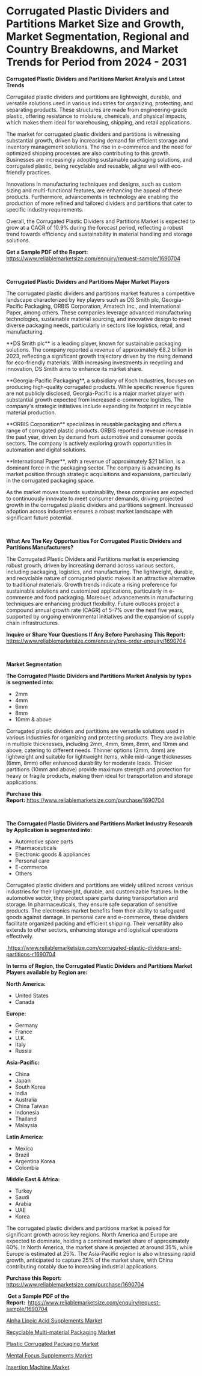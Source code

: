 <p><h1>Corrugated Plastic Dividers and Partitions Market Size and Growth, Market Segmentation, Regional and Country Breakdowns, and Market Trends for Period from 2024 -  2031</h1></p><p><strong>Corrugated Plastic Dividers and Partitions Market Analysis and Latest Trends</strong></p>
<p><p>Corrugated plastic dividers and partitions are lightweight, durable, and versatile solutions used in various industries for organizing, protecting, and separating products. These structures are made from engineering-grade plastic, offering resistance to moisture, chemicals, and physical impacts, which makes them ideal for warehousing, shipping, and retail applications.</p><p>The market for corrugated plastic dividers and partitions is witnessing substantial growth, driven by increasing demand for efficient storage and inventory management solutions. The rise in e-commerce and the need for optimized shipping processes are also contributing to this growth. Businesses are increasingly adopting sustainable packaging solutions, and corrugated plastic, being recyclable and reusable, aligns well with eco-friendly practices.</p><p>Innovations in manufacturing techniques and designs, such as custom sizing and multi-functional features, are enhancing the appeal of these products. Furthermore, advancements in technology are enabling the production of more refined and tailored dividers and partitions that cater to specific industry requirements.</p><p>Overall, the Corrugated Plastic Dividers and Partitions Market is expected to grow at a CAGR of 10.9% during the forecast period, reflecting a robust trend towards efficiency and sustainability in material handling and storage solutions.</p></p>
<p><strong>Get a Sample PDF of the Report:&nbsp;</strong> <a href="https://www.reliablemarketsize.com/enquiry/request-sample/1690704?utm_campaign=1413&utm_medium=2&utm_source=Github&utm_content=ia&utm_term=17102024&utm_id=corrugated-plastic-dividers-and-partitions">https://www.reliablemarketsize.com/enquiry/request-sample/1690704</a></p>
<p>&nbsp;</p>
<p><strong>Corrugated Plastic Dividers and Partitions Major Market Players</strong></p>
<p><p>The corrugated plastic dividers and partitions market features a competitive landscape characterized by key players such as DS Smith plc, Georgia-Pacific Packaging, ORBIS Corporation, Amatech Inc., and International Paper, among others. These companies leverage advanced manufacturing technologies, sustainable material sourcing, and innovative design to meet diverse packaging needs, particularly in sectors like logistics, retail, and manufacturing.</p><p>**DS Smith plc** is a leading player, known for sustainable packaging solutions. The company reported a revenue of approximately €8.2 billion in 2023, reflecting a significant growth trajectory driven by the rising demand for eco-friendly materials. With increasing investments in recycling and innovation, DS Smith aims to enhance its market share.</p><p>**Georgia-Pacific Packaging**, a subsidiary of Koch Industries, focuses on producing high-quality corrugated products. While specific revenue figures are not publicly disclosed, Georgia-Pacific is a major market player with substantial growth expected from increased e-commerce logistics. The company's strategic initiatives include expanding its footprint in recyclable material production.</p><p>**ORBIS Corporation** specializes in reusable packaging and offers a range of corrugated plastic products. ORBIS reported a revenue increase in the past year, driven by demand from automotive and consumer goods sectors. The company is actively exploring growth opportunities in automation and digital solutions.</p><p>**International Paper**, with a revenue of approximately $21 billion, is a dominant force in the packaging sector. The company is advancing its market position through strategic acquisitions and expansions, particularly in the corrugated packaging space.</p><p>As the market moves towards sustainability, these companies are expected to continuously innovate to meet consumer demands, driving projected growth in the corrugated plastic dividers and partitions segment. Increased adoption across industries ensures a robust market landscape with significant future potential.</p></p>
<p>&nbsp;</p>
<p><strong>What Are The Key Opportunities For Corrugated Plastic Dividers and Partitions Manufacturers?</strong></p>
<p><p>The Corrugated Plastic Dividers and Partitions market is experiencing robust growth, driven by increasing demand across various sectors, including packaging, logistics, and manufacturing. The lightweight, durable, and recyclable nature of corrugated plastic makes it an attractive alternative to traditional materials. Growth trends indicate a rising preference for sustainable solutions and customized applications, particularly in e-commerce and food packaging. Moreover, advancements in manufacturing techniques are enhancing product flexibility. Future outlooks project a compound annual growth rate (CAGR) of 5-7% over the next five years, supported by ongoing environmental initiatives and the expansion of supply chain infrastructures.</p></p>
<p><strong>Inquire or Share Your Questions If Any Before Purchasing This Report:</strong> <a href="https://www.reliablemarketsize.com/enquiry/pre-order-enquiry/1690704?utm_campaign=1413&utm_medium=2&utm_source=Github&utm_content=ia&utm_term=17102024&utm_id=corrugated-plastic-dividers-and-partitions">https://www.reliablemarketsize.com/enquiry/pre-order-enquiry/1690704</a></p>
<p>&nbsp;</p>
<p><strong>Market Segmentation</strong></p>
<p><strong>The Corrugated Plastic Dividers and Partitions Market Analysis by types is segmented into:</strong></p>
<p><ul><li>2mm</li><li>4mm</li><li>6mm</li><li>8mm</li><li>10mm & above</li></ul></p>
<p><p>Corrugated plastic dividers and partitions are versatile solutions used in various industries for organizing and protecting products. They are available in multiple thicknesses, including 2mm, 4mm, 6mm, 8mm, and 10mm and above, catering to different needs. Thinner options (2mm, 4mm) are lightweight and suitable for lightweight items, while mid-range thicknesses (6mm, 8mm) offer enhanced durability for moderate loads. Thicker partitions (10mm and above) provide maximum strength and protection for heavy or fragile products, making them ideal for transportation and storage applications.</p></p>
<p><strong>Purchase this Report:&nbsp;</strong><a href="https://www.reliablemarketsize.com/purchase/1690704?utm_campaign=1413&utm_medium=2&utm_source=Github&utm_content=ia&utm_term=17102024&utm_id=corrugated-plastic-dividers-and-partitions">https://www.reliablemarketsize.com/purchase/1690704</a></p>
<p>&nbsp;</p>
<p><strong>The Corrugated Plastic Dividers and Partitions Market Industry Research by Application is segmented into:</strong></p>
<p><ul><li>Automotive spare parts</li><li>Pharmaceuticals</li><li>Electronic goods & appliances</li><li>Personal care</li><li>E-commerce</li><li>Others</li></ul></p>
<p><p>Corrugated plastic dividers and partitions are widely utilized across various industries for their lightweight, durable, and customizable features. In the automotive sector, they protect spare parts during transportation and storage. In pharmaceuticals, they ensure safe separation of sensitive products. The electronics market benefits from their ability to safeguard goods against damage. In personal care and e-commerce, these dividers facilitate organized packing and efficient shipping. Their versatility also extends to other sectors, enhancing storage and logistical operations effectively.</p></p>
<p><a href="https://www.reliablemarketsize.com/corrugated-plastic-dividers-and-partitions-r1690704?utm_campaign=1413&utm_medium=2&utm_source=Github&utm_content=ia&utm_term=17102024&utm_id=corrugated-plastic-dividers-and-partitions">&nbsp;https://www.reliablemarketsize.com/corrugated-plastic-dividers-and-partitions-r1690704</a></p>
<p><strong>In terms of Region, the Corrugated Plastic Dividers and Partitions Market Players available by Region are:</strong></p>
<p>
    <p> <strong> North America: </strong>
        <ul>
            <li>United States</li>
            <li>Canada</li>
        </ul>
        </p> 
    <p> <strong> Europe: </strong>
        <ul>
            <li>Germany</li>
            <li>France</li>
            <li>U.K.</li>
            <li>Italy</li>
            <li>Russia</li>
        </ul>
        </p> 
    <p> <strong> Asia-Pacific: </strong>
        <ul>
            <li>China</li>
            <li>Japan</li>
            <li>South Korea</li>
            <li>India</li>
            <li>Australia</li>
            <li>China Taiwan</li>
            <li>Indonesia</li>
            <li>Thailand</li>
            <li>Malaysia</li>
        </ul>
        </p> 
    <p> <strong> Latin America: </strong>
        <ul>
            <li>Mexico</li>
            <li>Brazil</li>
            <li>Argentina Korea</li>
            <li>Colombia</li>
        </ul>
        </p> 
    <p> <strong> Middle East & Africa: </strong>
        <ul>
            <li>Turkey</li>
            <li>Saudi</li>
            <li>Arabia</li>
            <li>UAE</li>
            <li>Korea</li>
        </ul>
    </p>
    </p>
<p><p>The corrugated plastic dividers and partitions market is poised for significant growth across key regions. North America and Europe are expected to dominate, holding a combined market share of approximately 60%. In North America, the market share is projected at around 35%, while Europe is estimated at 25%. The Asia-Pacific region is also witnessing rapid growth, anticipated to capture 25% of the market share, with China contributing notably due to increasing industrial applications.</p></p>
<p><strong>Purchase this Report: </strong><a href="https://www.reliablemarketsize.com/purchase/1690704?utm_campaign=1413&utm_medium=2&utm_source=Github&utm_content=ia&utm_term=17102024&utm_id=corrugated-plastic-dividers-and-partitions">https://www.reliablemarketsize.com/purchase/1690704</a></p>
<p>&nbsp;<strong>Get a Sample PDF of the Report:&nbsp;&nbsp;</strong><a href="https://www.reliablemarketsize.com/enquiry/request-sample/1690704?utm_campaign=1413&utm_medium=2&utm_source=Github&utm_content=ia&utm_term=17102024&utm_id=corrugated-plastic-dividers-and-partitions">https://www.reliablemarketsize.com/enquiry/request-sample/1690704</a></p>
<p><strong></strong></p>
<p><p><a href="https://www.linkedin.com/pulse/alpha-lipoic-acid-supplements-market-share-analysis--ruy5e?utm_campaign=1413&utm_medium=2&utm_source=Github&utm_content=ia&utm_term=17102024&utm_id=corrugated-plastic-dividers-and-partitions">Alpha Lipoic Acid Supplements Market</a></p><p><a href="https://github.com/graciah1naze/Market-Research-Report-List-1/blob/main/recyclable-multi-material-packaging-market.md?utm_campaign=1413&utm_medium=2&utm_source=Github&utm_content=ia&utm_term=17102024&utm_id=corrugated-plastic-dividers-and-partitions">Recyclable Multi-material Packaging Market</a></p><p><a href="https://github.com/ChiragRP21/Market-Research-Report-List-6/blob/main/plastic-corrugated-packaging-market.md?utm_campaign=1413&utm_medium=2&utm_source=Github&utm_content=ia&utm_term=17102024&utm_id=corrugated-plastic-dividers-and-partitions">Plastic Corrugated Packaging Market</a></p><p><a href="https://www.linkedin.com/pulse/mental-focus-supplements-market-evolution-global-trends-regional-cfbce?utm_campaign=1413&utm_medium=2&utm_source=Github&utm_content=ia&utm_term=17102024&utm_id=corrugated-plastic-dividers-and-partitions">Mental Focus Supplements Market</a></p><p><a href="https://issuu.com/reportprime-2/docs/insertion-machine-market-size-2030._41d035e890bddb?utm_campaign=1413&utm_medium=2&utm_source=Github&utm_content=ia&utm_term=17102024&utm_id=corrugated-plastic-dividers-and-partitions">Insertion Machine Market</a></p></p>